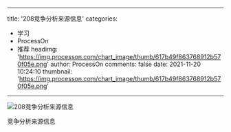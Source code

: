 
---
title: '208竞争分析来源信息'
categories: 
 - 学习
 - ProcessOn
 - 推荐
headimg: 'https://img.processon.com/chart_image/thumb/617b49f863768912b570f05e.png'
author: ProcessOn
comments: false
date: 2021-11-20 10:24:10
thumbnail: 'https://img.processon.com/chart_image/thumb/617b49f863768912b570f05e.png'
---

<div>   
<img class="thumb" alt="208竞争分析来源信息" src="https://img.processon.com/chart_image/thumb/617b49f863768912b570f05e.png" referrerpolicy="no-referrer">
<p>竞争分析来源信息</p>  
</div>
            